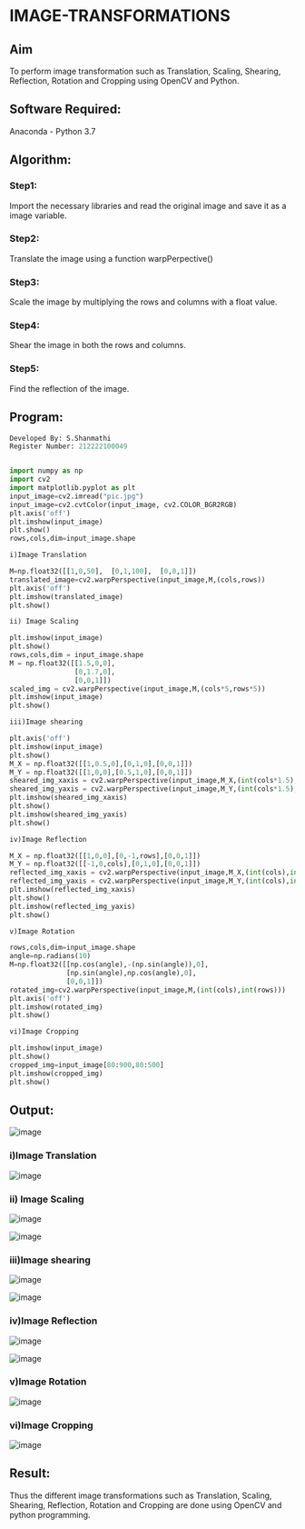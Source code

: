 # IMAGE-TRANSFORMATIONS


## Aim
To perform image transformation such as Translation, Scaling, Shearing, Reflection, Rotation and Cropping using OpenCV and Python.

## Software Required:
Anaconda - Python 3.7

## Algorithm:
### Step1:
Import the necessary libraries and read the original image and save it as a image variable.

### Step2:
Translate the image using a function warpPerpective()

### Step3:
Scale the image by multiplying the rows and columns with a float value.

### Step4:
Shear the image in both the rows and columns.

### Step5:
Find the reflection of the image.

## Program:
```python
Developed By: S.Shanmathi
Register Number: 212222100049


import numpy as np
import cv2
import matplotlib.pyplot as plt
input_image=cv2.imread("pic.jpg")
input_image=cv2.cvtColor(input_image, cv2.COLOR_BGR2RGB)
plt.axis('off')
plt.imshow(input_image)
plt.show()
rows,cols,dim=input_image.shape

i)Image Translation

M=np.float32([[1,0,50],  [0,1,100],  [0,0,1]])
translated_image=cv2.warpPerspective(input_image,M,(cols,rows))
plt.axis('off')
plt.imshow(translated_image)
plt.show()

ii) Image Scaling

plt.imshow(input_image)
plt.show()
rows,cols,dim = input_image.shape
M = np.float32([[1.5,0,0],
                [0,1.7,0],
                [0,0,1]])
scaled_img = cv2.warpPerspective(input_image,M,(cols*5,rows*5))
plt.imshow(input_image)
plt.show()

iii)Image shearing

plt.axis('off')
plt.imshow(input_image)
plt.show()
M_X = np.float32([[1,0.5,0],[0,1,0],[0,0,1]])
M_Y = np.float32([[1,0,0],[0.5,1,0],[0,0,1]])
sheared_img_xaxis = cv2.warpPerspective(input_image,M_X,(int(cols*1.5),int(rows*1.5)))
sheared_img_yaxis = cv2.warpPerspective(input_image,M_Y,(int(cols*1.5),int(rows*1.5)))
plt.imshow(sheared_img_xaxis)
plt.show()
plt.imshow(sheared_img_yaxis)
plt.show()

iv)Image Reflection

M_X = np.float32([[1,0,0],[0,-1,rows],[0,0,1]])
M_Y = np.float32([[-1,0,cols],[0,1,0],[0,0,1]])
reflected_img_xaxis = cv2.warpPerspective(input_image,M_X,(int(cols),int(rows)))
reflected_img_yaxis = cv2.warpPerspective(input_image,M_Y,(int(cols),int(rows)))
plt.imshow(reflected_img_xaxis)
plt.show()
plt.imshow(reflected_img_yaxis)
plt.show()

v)Image Rotation

rows,cols,dim=input_image.shape
angle=np.radians(10)
M=np.float32([[np.cos(angle),-(np.sin(angle)),0],
              [np.sin(angle),np.cos(angle),0],
              [0,0,1]])
rotated_img=cv2.warpPerspective(input_image,M,(int(cols),int(rows)))
plt.axis('off')
plt.imshow(rotated_img)
plt.show()

vi)Image Cropping

plt.imshow(input_image)
plt.show()
cropped_img=input_image[80:900,80:500]
plt.imshow(cropped_img)
plt.show()

```
## Output:

![image](https://github.com/ShanmathiShanmugam/IMAGE-TRANSFORMATIONS/assets/121243595/648ec995-5f14-4887-91b5-bc68e952b39b)

### i)Image Translation

![image](https://github.com/ShanmathiShanmugam/IMAGE-TRANSFORMATIONS/assets/121243595/41eb8c8b-59ea-4f63-a003-85c0bc7b5d49)

### ii) Image Scaling

![image](https://github.com/ShanmathiShanmugam/IMAGE-TRANSFORMATIONS/assets/121243595/7cf3882c-bb40-424d-89b7-90bfa504480a)

![image](https://github.com/ShanmathiShanmugam/IMAGE-TRANSFORMATIONS/assets/121243595/7c8383cf-fdf1-4e37-ab39-c215fc0c81c2)

### iii)Image shearing

![image](https://github.com/ShanmathiShanmugam/IMAGE-TRANSFORMATIONS/assets/121243595/9eca1e7e-07ce-4ecb-a259-9275108ecb9c)

![image](https://github.com/ShanmathiShanmugam/IMAGE-TRANSFORMATIONS/assets/121243595/418b3e7a-8b60-478f-a15b-9e24a7be1c70)

### iv)Image Reflection

![image](https://github.com/ShanmathiShanmugam/IMAGE-TRANSFORMATIONS/assets/121243595/db63cb71-c8c3-4c3c-a6ab-2de5765483d4)

![image](https://github.com/ShanmathiShanmugam/IMAGE-TRANSFORMATIONS/assets/121243595/9feac06a-9fcb-40a0-ad13-7fb88dab71bd)

### v)Image Rotation

![image](https://github.com/ShanmathiShanmugam/IMAGE-TRANSFORMATIONS/assets/121243595/2bcfca01-0f05-4e39-ade3-804ece14bf56)

### vi)Image Cropping

![image](https://github.com/ShanmathiShanmugam/IMAGE-TRANSFORMATIONS/assets/121243595/90844e04-5efe-4128-959f-81848116510d)

## Result: 

Thus the different image transformations such as Translation, Scaling, Shearing, Reflection, Rotation and Cropping are done using OpenCV and python programming.
